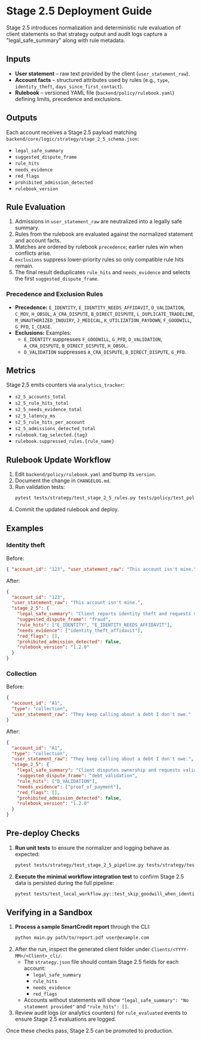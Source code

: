 # Stage 2.5 Deployment Guide

Stage 2.5 introduces normalization and deterministic rule evaluation of client statements so that strategy output and audit logs capture a "legal_safe_summary" along with rule metadata.

## Inputs
- **User statement** – raw text provided by the client (`user_statement_raw`).
- **Account facts** – structured attributes used by rules (e.g., `type`, `identity_theft`, `days_since_first_contact`).
- **Rulebook** – versioned YAML file (`backend/policy/rulebook.yaml`) defining limits, precedence and exclusions.

## Outputs
Each account receives a Stage 2.5 payload matching `backend/core/logic/strategy/stage_2_5_schema.json`:
- `legal_safe_summary`
- `suggested_dispute_frame`
- `rule_hits`
- `needs_evidence`
- `red_flags`
- `prohibited_admission_detected`
- `rulebook_version`

## Rule Evaluation
1. Admissions in `user_statement_raw` are neutralized into a legally safe summary.
2. Rules from the rulebook are evaluated against the normalized statement and account facts.
3. Matches are ordered by rulebook `precedence`; earlier rules win when conflicts arise.
4. `exclusions` suppress lower‑priority rules so only compatible rule hits remain.
5. The final result deduplicates `rule_hits` and `needs_evidence` and selects the first `suggested_dispute_frame`.

### Precedence and Exclusion Rules
- **Precedence:** `E_IDENTITY`, `E_IDENTITY_NEEDS_AFFIDAVIT`, `D_VALIDATION`, `C_MOV`, `H_OBSOL`, `A_CRA_DISPUTE`, `B_DIRECT_DISPUTE`, `L_DUPLICATE_TRADELINE`, `M_UNAUTHORIZED_INQUIRY`, `J_MEDICAL`, `K_UTILIZATION_PAYDOWN`, `F_GOODWILL`, `G_PFD`, `I_CEASE`.
- **Exclusions:** Examples:
  - `E_IDENTITY` suppresses `F_GOODWILL`, `G_PFD`, `D_VALIDATION`, `A_CRA_DISPUTE`, `B_DIRECT_DISPUTE`, `H_OBSOL`.
  - `D_VALIDATION` suppresses `A_CRA_DISPUTE`, `B_DIRECT_DISPUTE`, `G_PFD`.

## Metrics
Stage 2.5 emits counters via `analytics_tracker`:
- `s2_5_accounts_total`
- `s2_5_rule_hits_total`
- `s2_5_needs_evidence_total`
- `s2_5_latency_ms`
- `s2_5_rule_hits_per_account`
- `s2_5_admissions_detected_total`
- `rulebook.tag_selected.{tag}`
- `rulebook.suppressed_rules.{rule_name}`

## Rulebook Update Workflow
1. Edit `backend/policy/rulebook.yaml` and bump its `version`.
2. Document the change in `CHANGELOG.md`.
3. Run validation tests:
   ```bash
   pytest tests/strategy/test_stage_2_5_rules.py tests/policy/test_policy_loader.py
   ```
4. Commit the updated rulebook and deploy.

## Examples
### Identity theft
Before:
```json
{ "account_id": "123", "user_statement_raw": "This account isn't mine." }
```
After:
```json
{
  "account_id": "123",
  "user_statement_raw": "This account isn't mine.",
  "stage_2_5": {
    "legal_safe_summary": "Client reports identity theft and requests verification.",
    "suggested_dispute_frame": "fraud",
    "rule_hits": ["E_IDENTITY", "E_IDENTITY_NEEDS_AFFIDAVIT"],
    "needs_evidence": ["identity_theft_affidavit"],
    "red_flags": [],
    "prohibited_admission_detected": false,
    "rulebook_version": "1.2.0"
  }
}
```

### Collection
Before:
```json
{
  "account_id": "A1",
  "type": "collection",
  "user_statement_raw": "They keep calling about a debt I don't owe."
}
```
After:
```json
{
  "account_id": "A1",
  "type": "collection",
  "user_statement_raw": "They keep calling about a debt I don't owe.",
  "stage_2_5": {
    "legal_safe_summary": "Client disputes ownership and requests validation of the debt.",
    "suggested_dispute_frame": "debt_validation",
    "rule_hits": ["D_VALIDATION"],
    "needs_evidence": ["proof_of_payment"],
    "red_flags": [],
    "prohibited_admission_detected": false,
    "rulebook_version": "1.2.0"
  }
}
```

## Pre-deploy Checks
1. **Run unit tests** to ensure the normalizer and logging behave as expected:
   ```bash
   pytest tests/strategy/test_stage_2_5_pipeline.py tests/strategy/test_rule_logging.py
   ```
2. **Execute the minimal workflow integration test** to confirm Stage 2.5 data is persisted during the full pipeline:
   ```bash
   pytest tests/test_local_workflow.py::test_skip_goodwill_when_identity_theft
   ```

## Verifying in a Sandbox
1. **Process a sample SmartCredit report** through the CLI:
   ```bash
   python main.py path/to/report.pdf user@example.com
   ```
2. After the run, inspect the generated client folder under `Clients/<YYYY-MM>/<Client>_cli/`.
   - The `strategy.json` file should contain Stage 2.5 fields for each account:
     - `legal_safe_summary`
     - `rule_hits`
     - `needs_evidence`
     - `red_flags`
   - Accounts without statements will show `"legal_safe_summary": "No statement provided"` and `"rule_hits": []`.
3. Review audit logs (or analytics counters) for `rule_evaluated` events to ensure Stage 2.5 evaluations are logged.

Once these checks pass, Stage 2.5 can be promoted to production.
